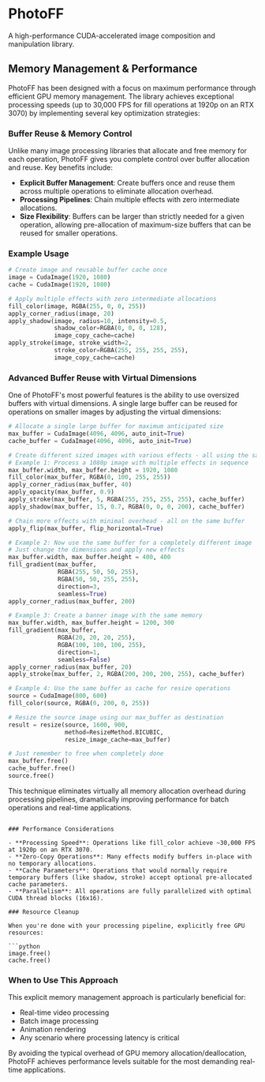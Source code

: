 # PhotoFF

A high-performance CUDA-accelerated image composition and manipulation library.

## Memory Management & Performance

PhotoFF has been designed with a focus on maximum performance through efficient GPU memory management. The library achieves exceptional processing speeds (up to 30,000 FPS for fill operations at 1920p on an RTX 3070) by implementing several key optimization strategies:

### Buffer Reuse & Memory Control

Unlike many image processing libraries that allocate and free memory for each operation, PhotoFF gives you complete control over buffer allocation and reuse. Key benefits include:

- **Explicit Buffer Management**: Create buffers once and reuse them across multiple operations to eliminate allocation overhead.
- **Processing Pipelines**: Chain multiple effects with zero intermediate allocations.
- **Size Flexibility**: Buffers can be larger than strictly needed for a given operation, allowing pre-allocation of maximum-size buffers that can be reused for smaller operations.

### Example Usage

```python
# Create image and reusable buffer cache once
image = CudaImage(1920, 1080)
cache = CudaImage(1920, 1080)

# Apply multiple effects with zero intermediate allocations
fill_color(image, RGBA(255, 0, 0, 255))
apply_corner_radius(image, 20)
apply_shadow(image, radius=10, intensity=0.5, 
             shadow_color=RGBA(0, 0, 0, 128),
             image_copy_cache=cache)
apply_stroke(image, stroke_width=2, 
             stroke_color=RGBA(255, 255, 255, 255),
             image_copy_cache=cache)
```

### Advanced Buffer Reuse with Virtual Dimensions

One of PhotoFF's most powerful features is the ability to use oversized buffers with virtual dimensions. A single large buffer can be reused for operations on smaller images by adjusting the virtual dimensions:

```python
# Allocate a single large buffer for maximum anticipated size
max_buffer = CudaImage(4096, 4096, auto_init=True)
cache_buffer = CudaImage(4096, 4096, auto_init=True)

# Create different sized images with various effects - all using the same memory
# Example 1: Process a 1080p image with multiple effects in sequence
max_buffer.width, max_buffer.height = 1920, 1080
fill_color(max_buffer, RGBA(0, 100, 255, 255))                           # Fill with blue
apply_corner_radius(max_buffer, 40)                                      # Add rounded corners
apply_opacity(max_buffer, 0.9)                                           # Make slightly transparent
apply_stroke(max_buffer, 5, RGBA(255, 255, 255, 255), cache_buffer)      # Add white border
apply_shadow(max_buffer, 15, 0.7, RGBA(0, 0, 0, 200), cache_buffer)      # Add drop shadow

# Chain more effects with minimal overhead - all on the same buffer
apply_flip(max_buffer, flip_horizontal=True)                             # Flip horizontally

# Example 2: Now use the same buffer for a completely different image
# Just change the dimensions and apply new effects
max_buffer.width, max_buffer.height = 400, 400
fill_gradient(max_buffer, 
              RGBA(255, 50, 50, 255), 
              RGBA(50, 50, 255, 255),
              direction=3,                                               # Radial gradient
              seamless=True)
apply_corner_radius(max_buffer, 200)                                     # Make circular

# Example 3: Create a banner image with the same memory
max_buffer.width, max_buffer.height = 1200, 300
fill_gradient(max_buffer, 
              RGBA(20, 20, 20, 255), 
              RGBA(100, 100, 100, 255),
              direction=1,                                               # Vertical gradient
              seamless=False)
apply_corner_radius(max_buffer, 20)                                      # Slight rounding
apply_stroke(max_buffer, 2, RGBA(200, 200, 200, 255), cache_buffer)      # Subtle border

# Example 4: Use the same buffer as cache for resize operations
source = CudaImage(800, 600)
fill_color(source, RGBA(0, 200, 0, 255))                                # Fill source with green

# Resize the source image using our max_buffer as destination
result = resize(source, 1600, 900, 
                method=ResizeMethod.BICUBIC,
                resize_image_cache=max_buffer)                           # Reuse max_buffer

# Just remember to free when completely done
max_buffer.free()
cache_buffer.free()
source.free()
```

This technique eliminates virtually all memory allocation overhead during processing pipelines, dramatically improving performance for batch operations and real-time applications.
```

### Performance Considerations

- **Processing Speed**: Operations like fill_color achieve ~30,000 FPS at 1920p on an RTX 3070.
- **Zero-Copy Operations**: Many effects modify buffers in-place with no temporary allocations.
- **Cache Parameters**: Operations that would normally require temporary buffers (like shadow, stroke) accept optional pre-allocated cache parameters.
- **Parallelism**: All operations are fully parallelized with optimal CUDA thread blocks (16x16).

### Resource Cleanup

When you're done with your processing pipeline, explicitly free GPU resources:

```python
image.free()
cache.free()
```

### When to Use This Approach

This explicit memory management approach is particularly beneficial for:

- Real-time video processing
- Batch image processing
- Animation rendering
- Any scenario where processing latency is critical

By avoiding the typical overhead of GPU memory allocation/deallocation, PhotoFF achieves performance levels suitable for the most demanding real-time applications.